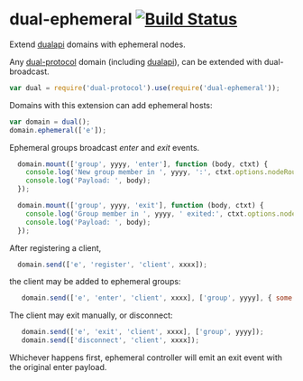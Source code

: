 # dual-ephemeral [![Build Status](https://travis-ci.org/plediii/dual-ephemeral.svg)](https://travis-ci.org/plediii/dual-ephemeral)

Extend [dualapi](https://github.com/plediii/dualapi) domains with ephemeral nodes.  

Any [dual-protocol](https://github.com/plediii/dual-protocol) domain (including [dualapi](https://github.com/plediii/dualapi)), can be extended with dual-broadcast.

```javascript
var dual = require('dual-protocol').use(require('dual-ephemeral'));
```

Domains with this extension can add ephemeral hosts:
```javascript
var domain = dual();
domain.ephemeral(['e']);
```

Ephemeral groups broadcast *enter* and *exit* events.

```javascript
  domain.mount(['group', yyyy, 'enter'], function (body, ctxt) {
    console.log('New group member in ', yyyy, ':', ctxt.options.nodeRoute);
    console.log('Payload: ', body);
  });

  domain.mount(['group', yyyy, 'exit'], function (body, ctxt) {
    console.log('Group member in ', yyyy, ' exited:', ctxt.options.nodeRoute);
    console.log('Payload: ', body);
  });

```

After registering a client, 
```javascript
  domain.send(['e', 'register', 'client', xxxx]);
```
the client may be added to ephemeral groups: 
```javascript
   domain.send(['e', 'enter', 'client', xxxx], ['group', yyyy], { some: 'data' });
```

The client may exit manually, or disconnect:
```javascript
   domain.send(['e', 'exit', 'client', xxxx], ['group', yyyy]);
   domain.send(['disconnect', 'client', xxxx]);
```

Whichever happens first, ephemeral controller will emit an exit event
with the original enter payload.







